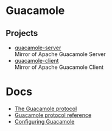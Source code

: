 # Guacamole

## Projects

- [guacamole-server](https://github.com/apache/guacamole-server)
  <br/>Mirror of Apache Guacamole Server
- [guacamole-client](https://github.com/apache/guacamole-client)
  <br/>Mirror of Apache Guacamole Client

# Docs

- [The Guacamole protocol](https://guacamole.apache.org/doc/gug/guacamole-protocol.html)
- [Guacamole protocol reference](https://guacamole.apache.org/doc/gug/protocol-reference.html)
- [Configuring Guacamole](https://guacamole.incubator.apache.org/doc/0.9.3/gug/configuring-guacamole.html)